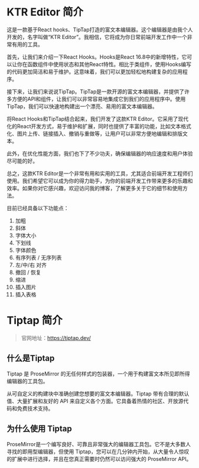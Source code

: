 # KTR Editor 简介
这是一款基于React hooks、TipTap打造的富文本编辑器。这个编辑器是由我个人开发的，名字叫做“KTR Editor”。我相信，它将成为你日常前端开发工作中一个非常有用的工具。

首先，让我们来介绍一下React Hooks。Hooks是React 16.8中的新增特性，它可以让你在函数组件中使用状态和其他React特性。相比于类组件，使用Hooks编写的代码更加简洁和易于维护。这意味着，我们可以更加轻松地构建复杂的应用程序。

接下来，让我们来说说TipTap。TipTap是一款开源的富文本编辑器，并提供了许多方便的API和组件，让我们可以非常容易地集成它到我们的应用程序中。使用TipTap，我们可以快速地构建出一个漂亮、易用的富文本编辑器。

将React Hooks和TipTap结合起来，我们开发了这款KTR Editor。它采用了现代化的React开发方式，易于维护和扩展，同时也提供了丰富的功能，比如文本格式化、图片上传、链接插入、撤销与重做等，让用户可以非常方便地编辑和排版文本。

此外，在优化性能方面，我们也下了不少功夫，确保编辑器的响应速度和用户体验尽可能的好。

总之，这款KTR Editor是一个非常有用和实用的工具，尤其适合前端开发工程师们使用。我们希望它可以成为你的得力助手，为你的前端开发工作带来更多的乐趣和效率。如果你对它感兴趣，欢迎访问我的博客，了解更多关于它的细节和使用方法。

目前已经具备以下功能点：
1. 加粗
2. 斜体
3. 字体大小
4. 下划线
5. 字体颜色
6. 有序列表 / 无序列表
7. 左/中/右 对齐
8. 撤回 / 恢复
9. 缩进
10. 插入图片
11. 插入表格

# Tiptap 简介
> 官网地址：https://tiptap.dev/

## 什么是Tiptap
Tiptap 是 ProseMirror 的无任何样式的包装器，一个用于构建富文本所见即所得编辑器的工具包。

从可自定义的构建块中准确创建您想要的富文本编辑器。Tiptap 带有合理的默认值、大量扩展和友好的 API 来自定义各个方面。它具备着热情的社区、开放源代码和免费技术支持。

## 为什么使用 Tiptap
ProseMirror是一个编写良好、可靠且非常强大的编辑器工具包。它不是大多数人寻找的即用型编辑器，但使用 Tiptap，您可以在几分钟内开始，从大量令人惊叹的扩展中进行选择，并且在您真正需要时仍然可以访问强大的 ProseMirror API。

